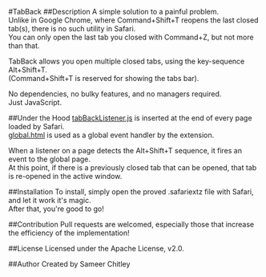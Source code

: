 #TabBack
##Description
A simple solution to a painful problem.  
Unlike in Google Chrome, where Command+Shift+T reopens the last closed tab(s), there is no such utility in Safari.  
You can only open the last tab you closed with Command+Z, but not more than that.  

TabBack allows you open multiple closed tabs, using the key-sequence Alt+Shift+T.  
(Command+Shift+T is reserved for showing the tabs bar).  

No dependencies, no bulky features, and no managers required.  
Just JavaScript.  

##Under the Hood
[tabBackListener.js](TabBack.safariextension/tabBackListener.js) is inserted at the end of every page loaded by Safari.  
[global.html](TabBack.safariextension/global.html) is used as a global event handler by the extension.  

When a listener on a page detects the Alt+Shift+T sequence, it fires an event to the global page.  
At this point, if there is a previously closed tab that can be opened, that tab is re-opened in the active window.

##Installation
To install, simply open the proved .safariextz file with Safari, and let it work it's magic.  
After that, you're good to go!  

##Contribution
Pull requests are welcomed, especially those that increase the efficiency of the implementation!  

##License
Licensed under the Apache License, v2.0.  

##Author
Created by Sameer Chitley  
